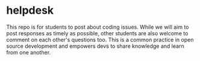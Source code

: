# helpdesk
This repo is for students to post about coding issues. While we will aim to post responses as timely as possible, other students are also welcome to comment on each other's questions too. This is a common practice in open source development and empowers devs to share knowledge and learn from one another.
